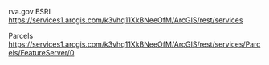 

rva.gov ESRI
https://services1.arcgis.com/k3vhq11XkBNeeOfM/ArcGIS/rest/services


Parcels
https://services1.arcgis.com/k3vhq11XkBNeeOfM/ArcGIS/rest/services/Parcels/FeatureServer/0